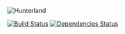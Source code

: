 ![Hunterland](https://raw.githubusercontent.com/aredo/ark/master/public/apple-touch-icon-72-precomposed.png)

[![Build Status](https://drone.io/github.com/aredo/hunterland/status.png)](https://drone.io/github.com/aredo/hunterland/latest)
[![Dependencies Status](https://david-dm.org/aredo/express4-bootstrap-starter.png)](https://david-dm.org/aredo/express4-bootstrap-starter)
